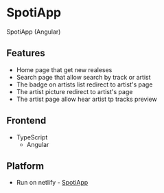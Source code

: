 # SpotiApp
SpotiApp (Angular)

## Features
 * Home page that get new realeses
 * Search page that allow search by track or artist
 * The badge on artists list redirect to artist's page
 * The artist picture redirect to artist's page
 * The artist page allow hear artist tp tracks preview


## Frontend
 * TypeScript
   * Angular

## Platform
 * Run on netlify - [SpotiApp](https://spoti-app.netlify.com/)